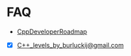 # FAQ

- [CppDeveloperRoadmap](https://github.com/salmer/CppDeveloperRoadmap)
- [x] [C++_levels_by_burluckij@gmail.com](https://docs.google.com/spreadsheets/d/1b0e9nWqSxVPC3Mu91Xe7E0VBv51hIGVbxC8dXVHuIjE/edit#gid=0)
